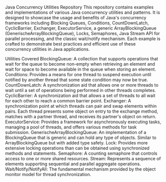 Java Concurrency Utilities Repository
This repository contains examples and implementations of various Java concurrency utilities and patterns. It is designed to showcase the usage and benefits of Java's concurrency frameworks including Blocking Queues, Conditions, CountDownLatch, CyclicBarrier, Exchanger, ExecutorService, a generic ArrayBlockingQueue (GenerischeArrayBlockingQueue), Locks, Semaphores, Java Stream API for parallel processing, and the classic wait/notify mechanism. Each example is crafted to demonstrate best practices and efficient use of these concurrency utilities in Java applications.

Utilities Covered
BlockingQueue: A collection that supports operations that wait for the queue to become non-empty when retrieving an element and wait for space to become available in the queue when storing an element.
Conditions: Provides a means for one thread to suspend execution until notified by another thread that some state condition may now be true.
CountDownLatch: A synchronization aid that allows one or more threads to wait until a set of operations being performed in other threads completes.
CyclicBarrier: A synchronization aid that allows a set of threads to all wait for each other to reach a common barrier point.
Exchanger: A synchronization point at which threads can pair and swap elements within pairs. Each thread presents some object on entry to the exchange method, matches with a partner thread, and receives its partner's object on return.
ExecutorService: Provides a framework for asynchronously executing tasks, managing a pool of threads, and offers various methods for task submission.
GenerischeArrayBlockingQueue: An implementation of a BlockingQueue that is generic and can hold any type of objects. Similar to ArrayBlockingQueue but with added type safety.
Lock: Provides more extensive locking operations than can be obtained using synchronized methods and statements.
Semaphore: A counting semaphore that controls access to one or more shared resources.
Stream: Represents a sequence of elements supporting sequential and parallel aggregate operations.
Wait/Notify/NotifyAll: The fundamental mechanism provided by the object monitor model for thread synchronization.
